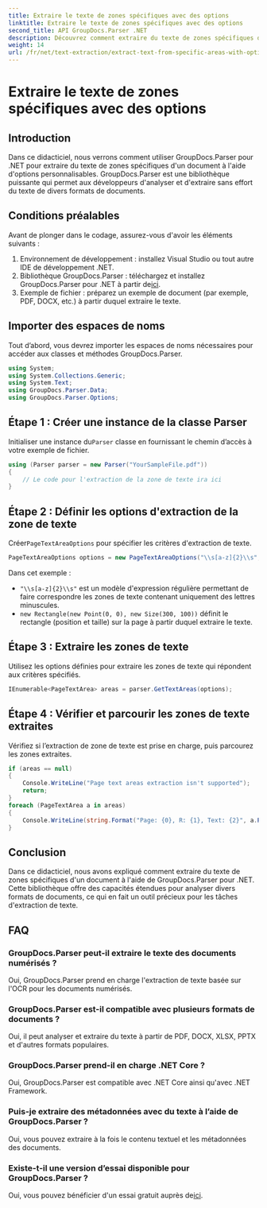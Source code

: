 ```yaml
---
title: Extraire le texte de zones spécifiques avec des options
linktitle: Extraire le texte de zones spécifiques avec des options
second_title: API GroupDocs.Parser .NET
description: Découvrez comment extraire du texte de zones spécifiques dans des documents à l'aide de GroupDocs.Parser pour .NET. Explorez les options avancées d'extraction de texte avec ce didacticiel.
weight: 14
url: /fr/net/text-extraction/extract-text-from-specific-areas-with-options/
---
```


# Extraire le texte de zones spécifiques avec des options

## Introduction
Dans ce didacticiel, nous verrons comment utiliser GroupDocs.Parser pour .NET pour extraire du texte de zones spécifiques d'un document à l'aide d'options personnalisables. GroupDocs.Parser est une bibliothèque puissante qui permet aux développeurs d'analyser et d'extraire sans effort du texte de divers formats de documents.
## Conditions préalables
Avant de plonger dans le codage, assurez-vous d'avoir les éléments suivants :
1. Environnement de développement : installez Visual Studio ou tout autre IDE de développement .NET.
2.  Bibliothèque GroupDocs.Parser : téléchargez et installez GroupDocs.Parser pour .NET à partir de[ici](https://releases.groupdocs.com/parser/net/).
3. Exemple de fichier : préparez un exemple de document (par exemple, PDF, DOCX, etc.) à partir duquel extraire le texte.

## Importer des espaces de noms
Tout d’abord, vous devrez importer les espaces de noms nécessaires pour accéder aux classes et méthodes GroupDocs.Parser.
```csharp
using System;
using System.Collections.Generic;
using System.Text;
using GroupDocs.Parser.Data;
using GroupDocs.Parser.Options;
```
## Étape 1 : Créer une instance de la classe Parser
 Initialiser une instance du`Parser` classe en fournissant le chemin d’accès à votre exemple de fichier.
```csharp
using (Parser parser = new Parser("YourSampleFile.pdf"))
{
    // Le code pour l'extraction de la zone de texte ira ici
}
```
## Étape 2 : Définir les options d'extraction de la zone de texte
 Créer`PageTextAreaOptions` pour spécifier les critères d'extraction de texte.
```csharp
PageTextAreaOptions options = new PageTextAreaOptions("\\s[a-z]{2}\\s", new Rectangle(new Point(0, 0), new Size(300, 100)));
```
Dans cet exemple :
- `"\\s[a-z]{2}\\s"` est un modèle d'expression régulière permettant de faire correspondre les zones de texte contenant uniquement des lettres minuscules.
- `new Rectangle(new Point(0, 0), new Size(300, 100))` définit le rectangle (position et taille) sur la page à partir duquel extraire le texte.
## Étape 3 : Extraire les zones de texte
Utilisez les options définies pour extraire les zones de texte qui répondent aux critères spécifiés.
```csharp
IEnumerable<PageTextArea> areas = parser.GetTextAreas(options);
```
## Étape 4 : Vérifier et parcourir les zones de texte extraites
Vérifiez si l’extraction de zone de texte est prise en charge, puis parcourez les zones extraites.
```csharp
if (areas == null)
{
    Console.WriteLine("Page text areas extraction isn't supported");
    return;
}
foreach (PageTextArea a in areas)
{
    Console.WriteLine(string.Format("Page: {0}, R: {1}, Text: {2}", a.Page.Index, a.Rectangle, a.Text));
}
```

## Conclusion
Dans ce didacticiel, nous avons expliqué comment extraire du texte de zones spécifiques d'un document à l'aide de GroupDocs.Parser pour .NET. Cette bibliothèque offre des capacités étendues pour analyser divers formats de documents, ce qui en fait un outil précieux pour les tâches d'extraction de texte.

## FAQ
### GroupDocs.Parser peut-il extraire le texte des documents numérisés ?
Oui, GroupDocs.Parser prend en charge l'extraction de texte basée sur l'OCR pour les documents numérisés.
### GroupDocs.Parser est-il compatible avec plusieurs formats de documents ?
Oui, il peut analyser et extraire du texte à partir de PDF, DOCX, XLSX, PPTX et d'autres formats populaires.
### GroupDocs.Parser prend-il en charge .NET Core ?
Oui, GroupDocs.Parser est compatible avec .NET Core ainsi qu'avec .NET Framework.
### Puis-je extraire des métadonnées avec du texte à l’aide de GroupDocs.Parser ?
Oui, vous pouvez extraire à la fois le contenu textuel et les métadonnées des documents.
### Existe-t-il une version d’essai disponible pour GroupDocs.Parser ?
 Oui, vous pouvez bénéficier d'un essai gratuit auprès de[ici](https://releases.groupdocs.com/).
